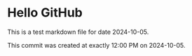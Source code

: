 # Hello GitHub
This is a test markdown file for date 2024-10-05.

This commit was created at exactly 12:00 PM on 2024-10-05.
